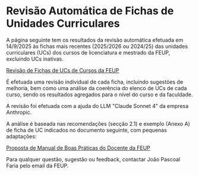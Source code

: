 # Revisão Automática de Fichas de Unidades Curriculares

A página seguinte tem os resultados da revisão automática efetuada em 14/9/2025 às fichas mais recentes (2025/2026 ou 2024/25) das unidades curriculares (UCs) dos cursos de licenciatura e mestrado da FEUP, excluindo UCs inativas.

[Revisão de Fichas de UCs de Cursos da FEUP](https://joaopascoalfariafeup.github.io/AuditoriaFichasUC/Auditoria_UCs_Cursos_FEUP/sumario_global.html)

É efetuada uma revisão individual de cada ficha, incluindo sugestões de melhoria, bem como uma análise da coerência do elenco de UCs de cada curso, sendo os resultados agregados para o nível do curso e da faculdade. 

A revisão foi efetuada com a ajuda do LLM "Claude Sonnet 4" da empresa Anthropic.

A análise é baseada nas recomendações (secção 2.1) e exemplo (Anexo A) de ficha de UC indicados no documento seguinte, com pequenas adaptações: 

[Proposta de Manual de Boas Práticas do Docente da FEUP](https://joaopascoalfariafeup.github.io/AuditoriaFichasUCs/Manual%20do%20Docente%20da%20FEUP%20v0.9.pdf)  

Para qualquer questão, sugestão ou feedback, contactar João Pascoal Faria pelo email da FEUP.

